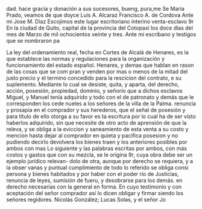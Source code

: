 dad. hace gracia y donación a sus sucesores, bueng, pura,me
Se Maria Prado, veamos de que doyce
Luis A. Alcaraz Francisco A. de Cordova
Ante mi Jose M. Diaz
Escojimos este lugar
escritoriano interino
venta-esclavo
9r En la ciudad de Quito, capital de la provincia del Cotopaxi
los doce días del mes de Marzo de mil ochocientos veinte y tres. Ante mi escribano y testigos que se nombraron pa

La ley del ordenamiento real, fecha en Cortes de Alcalá de Henares, es la que establece las normas y regulaciones para la organización y funcionamiento del estado español.
Henares, y demas que hablan en rason de las cosas que se com
pran y venden por mas o menos de la mitad del justo precio
y el termino concedido para la rescicion del contrato, e su
suplemento. Mediante lo cual se desiste, quita, y aparta,
del derecho, acción, posesión, propiedad, dominio, y señorío
que a dichos esclavos Miguel, y Manuel tenía adquirido y
todo con el de patronato y demás que le corresponden los cede
nueles a los señores de la villa de la Palma.
renuncia y prosapia en el comprador y sus herederos, que el señal de posesión y para título de ello otorga a su favor es
ta escritura por lo cual ha de ser visto haberlos adquirido, sin que necesite de otro acto de aprensión de que la releva, y se
obliga a la eviccion y saneamiento de esta venta a su costo y mencion hasta dejar al comprador en quieta y pacifica posesion y no pudiendo decirlo devolvera los bienes traen y los anteriores posibles por ambos con mas
Lo siguiente y las palabras escritas por ambos, con más costos y gastos que con su mezcla, se le origina 9r, cuya obra debe ser un ejemplo jurídico relevan- dolo de otra, aunque por derecho se requiera, y a la obser
vanas y puntual cumplimiento de todo lo referido se obliga consi persona y bienes habitados y por haber con el poder río de Justicias, renuncia de leyes, sumisión de fueru, y desobrarse para los demás.
en derecho necesarias con la general en forma. En cuyo testimonio y con aceptación del señor comprador así lo dicen obligar y firmar siendo los señores regidores. Nicolás González; Lucas Solas, y el señor Jo